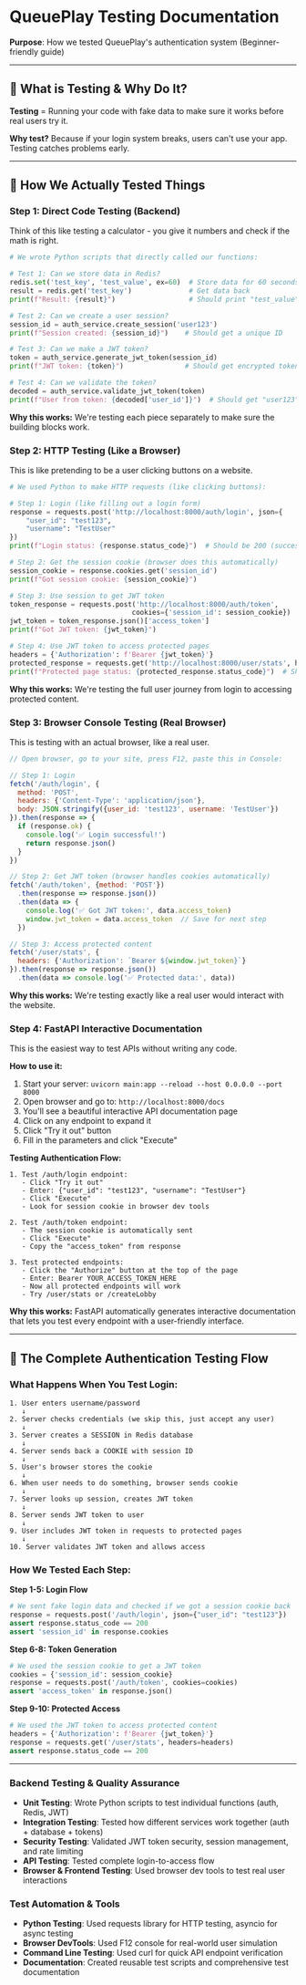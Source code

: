 # QueuePlay Testing Documentation
 
**Purpose**: How we tested QueuePlay's authentication system (Beginner-friendly guide)

---

## 🤔 What is Testing & Why Do It?

**Testing** = Running your code with fake data to make sure it works before real users try it.

**Why test?** Because if your login system breaks, users can't use your app. Testing catches problems early.

---

## 🧪 How We Actually Tested Things

### **Step 1: Direct Code Testing (Backend)**
Think of this like testing a calculator - you give it numbers and check if the math is right.

```python
# We wrote Python scripts that directly called our functions:

# Test 1: Can we store data in Redis?
redis.set('test_key', 'test_value', ex=60)  # Store data for 60 seconds
result = redis.get('test_key')              # Get data back
print(f"Result: {result}")                  # Should print "test_value"

# Test 2: Can we create a user session?
session_id = auth_service.create_session('user123')
print(f"Session created: {session_id}")    # Should get a unique ID

# Test 3: Can we make a JWT token?
token = auth_service.generate_jwt_token(session_id)
print(f"JWT token: {token}")               # Should get encrypted token

# Test 4: Can we validate the token?
decoded = auth_service.validate_jwt_token(token)
print(f"User from token: {decoded['user_id']}")  # Should get "user123"
```

**Why this works:** We're testing each piece separately to make sure the building blocks work.

### **Step 2: HTTP Testing (Like a Browser)**
This is like pretending to be a user clicking buttons on a website.

```python
# We used Python to make HTTP requests (like clicking buttons):

# Step 1: Login (like filling out a login form)
response = requests.post('http://localhost:8000/auth/login', json={
    "user_id": "test123",
    "username": "TestUser"
})
print(f"Login status: {response.status_code}")  # Should be 200 (success)

# Step 2: Get the session cookie (browser does this automatically)
session_cookie = response.cookies.get('session_id')
print(f"Got session cookie: {session_cookie}")

# Step 3: Use session to get JWT token
token_response = requests.post('http://localhost:8000/auth/token', 
                              cookies={'session_id': session_cookie})
jwt_token = token_response.json()['access_token']
print(f"Got JWT token: {jwt_token}")

# Step 4: Use JWT token to access protected pages
headers = {'Authorization': f'Bearer {jwt_token}'}
protected_response = requests.get('http://localhost:8000/user/stats', headers=headers)
print(f"Protected page status: {protected_response.status_code}")  # Should be 200
```

**Why this works:** We're testing the full user journey from login to accessing protected content.

### **Step 3: Browser Console Testing (Real Browser)**
This is testing with an actual browser, like a real user.

```javascript
// Open browser, go to your site, press F12, paste this in Console:

// Step 1: Login
fetch('/auth/login', {
  method: 'POST',
  headers: {'Content-Type': 'application/json'},
  body: JSON.stringify({user_id: 'test123', username: 'TestUser'})
}).then(response => {
  if (response.ok) {
    console.log('✅ Login successful!')
    return response.json()
  }
})

// Step 2: Get JWT token (browser handles cookies automatically)
fetch('/auth/token', {method: 'POST'})
  .then(response => response.json())
  .then(data => {
    console.log('✅ Got JWT token:', data.access_token)
    window.jwt_token = data.access_token  // Save for next step
  })

// Step 3: Access protected content
fetch('/user/stats', {
  headers: {'Authorization': `Bearer ${window.jwt_token}`}
}).then(response => response.json())
  .then(data => console.log('✅ Protected data:', data))
```

**Why this works:** We're testing exactly like a real user would interact with the website.

### **Step 4: FastAPI Interactive Documentation**
This is the easiest way to test APIs without writing any code.

**How to use it:**
1. Start your server: `uvicorn main:app --reload --host 0.0.0.0 --port 8000`
2. Open browser and go to: `http://localhost:8000/docs`
3. You'll see a beautiful interactive API documentation page
4. Click on any endpoint to expand it
5. Click "Try it out" button
6. Fill in the parameters and click "Execute"

**Testing Authentication Flow:**
```
1. Test /auth/login endpoint:
   - Click "Try it out"
   - Enter: {"user_id": "test123", "username": "TestUser"}
   - Click "Execute"
   - Look for session cookie in browser dev tools

2. Test /auth/token endpoint:
   - The session cookie is automatically sent
   - Click "Execute" 
   - Copy the "access_token" from response

3. Test protected endpoints:
   - Click the "Authorize" button at the top of the page
   - Enter: Bearer YOUR_ACCESS_TOKEN_HERE
   - Now all protected endpoints will work
   - Try /user/stats or /createLobby
```

**Why this works:** FastAPI automatically generates interactive documentation that lets you test every endpoint with a user-friendly interface.

---

## 🔄 The Complete Authentication Testing Flow

### **What Happens When You Test Login:**

```
1. User enters username/password
   ↓
2. Server checks credentials (we skip this, just accept any user)
   ↓
3. Server creates a SESSION in Redis database
   ↓
4. Server sends back a COOKIE with session ID
   ↓
5. User's browser stores the cookie
   ↓
6. When user needs to do something, browser sends cookie
   ↓
7. Server looks up session, creates JWT token
   ↓
8. Server sends JWT token to user
   ↓
9. User includes JWT token in requests to protected pages
   ↓
10. Server validates JWT token and allows access
```

### **How We Tested Each Step:**

**Step 1-5: Login Flow**
```python
# We sent fake login data and checked if we got a session cookie back
response = requests.post('/auth/login', json={"user_id": "test123"})
assert response.status_code == 200
assert 'session_id' in response.cookies
```

**Step 6-8: Token Generation**
```python
# We used the session cookie to get a JWT token
cookies = {'session_id': session_cookie}
response = requests.post('/auth/token', cookies=cookies)
assert 'access_token' in response.json()
```

**Step 9-10: Protected Access**
```python
# We used the JWT token to access protected content
headers = {'Authorization': f'Bearer {jwt_token}'}
response = requests.get('/user/stats', headers=headers)
assert response.status_code == 200
```

---


### **Backend Testing & Quality Assurance**
- **Unit Testing**: Wrote Python scripts to test individual functions (auth, Redis, JWT)
- **Integration Testing**: Tested how different services work together (auth + database + tokens)
- **Security Testing**: Validated JWT token security, session management, and rate limiting
- **API Testing**: Tested complete login-to-access flow
- **Browser & Frontend Testing**: Used browser dev tools to test real user interactions
### **Test Automation & Tools**
- **Python Testing**: Used requests library for HTTP testing, asyncio for async testing
- **Browser DevTools**: Used F12 console for real-world user simulation
- **Command Line Testing**: Used curl for quick API endpoint verification
- **Documentation**: Created reusable test scripts and comprehensive test documentation

